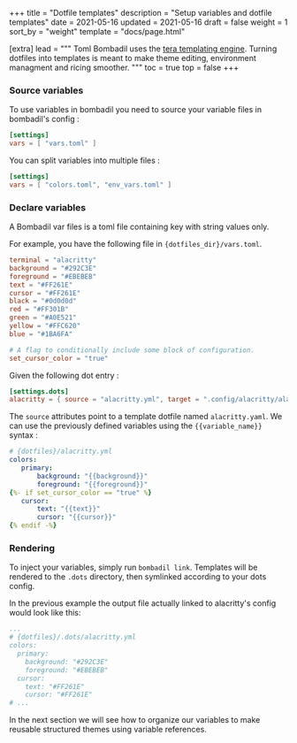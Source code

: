 +++
title = "Dotfile templates"
description = "Setup variables and dotfile templates"
date = 2021-05-16
updated = 2021-05-16
draft = false
weight = 1
sort_by = "weight"
template = "docs/page.html"

[extra]
lead = """
Toml Bombadil uses the <a href="https://tera.netlify.app/">tera templating engine</a>.
Turning dotfiles into templates is meant to make theme editing, environment managment and ricing smoother. 
"""
toc = true
top = false
+++

### Source variables

To use variables in bombadil you need to source your variable files in bombadil's config :

```toml
[settings]
vars = [ "vars.toml" ]
```

You can split variables into multiple files : 

```toml
[settings]
vars = [ "colors.toml", "env_vars.toml" ]
```

### Declare variables

A Bombadil var files is a toml file containing key with string values only.

For example, you have the following file in `{dotfiles_dir}/vars.toml`.

```toml
terminal = "alacritty"
background = "#292C3E"
foreground = "#EBEBEB"
text = "#FF261E"
cursor = "#FF261E"
black = "#0d0d0d"
red = "#FF301B"
green = "#A0E521"
yellow = "#FFC620"
blue = "#1BA6FA"

# A flag to conditionally include some block of configuration.
set_cursor_color = "true"
```

Given the following dot entry : 
```toml
[settings.dots]
alacritty = { source = "alacritty.yml", target = ".config/alacritty/alacritty.yml" }
```

The `source` attributes point to a template dotfile named `alacritty.yaml`.
We can use the previously defined variables using the `{{variable_name}}` syntax :

```yaml
# {dotfiles}/alacritty.yml
colors:
   primary:
       background: "{{background}}"
       foreground: "{{foreground}}"
{%- if set_cursor_color == "true" %}
   cursor:
       text: "{{text}}"
       cursor: "{{cursor}}"
{% endif -%}
```

### Rendering

To inject your variables, simply run `bombadil link`.
Templates will be rendered to the `.dots` directory, then symlinked according to your dots config.


In the previous example the output file actually linked to alacritty's config would look like this:

```yaml
...
# {dotfiles}/.dots/alacritty.yml
colors:
  primary:
    background: "#292C3E"
    foreground: "#EBEBEB"
  cursor:
    text: "#FF261E"
    cursor: "#FF261E"
# ...
```

In the next section we will see how to organize our variables to make reusable structured themes using variable references. 
